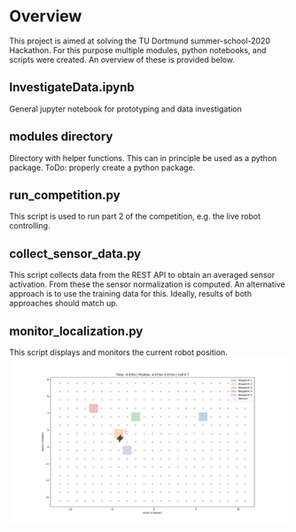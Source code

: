 Overview
========

This project is aimed at solving the TU Dortmund summer-school-2020 Hackathon.
For this purpose multiple modules, python notebooks, and scripts were created.
An overview of these is provided below.

InvestigateData.ipynb
---------------------

General jupyter notebook for prototyping and data investigation

modules directory
-----------------

Directory with helper functions.
This can in principle be used as a python package.
ToDo: properly create a python package.

run_competition.py
------------------

This script is used to run part 2 of the competition, e.g. the live
robot controlling.

collect_sensor_data.py
----------------------

This script collects data from the REST API to obtain an averaged
sensor activation. From these the sensor normalization is computed.
An alternative approach is to use the training data for this.
Ideally, results of both approaches should match up.

monitor_localization.py
-----------------------

This script displays and monitors the current robot position.
![An example screenshot of the monitoring script.](https://github.com/mhuen/REAML2020Hackathon/blob/master/example_view.png?raw=true)
